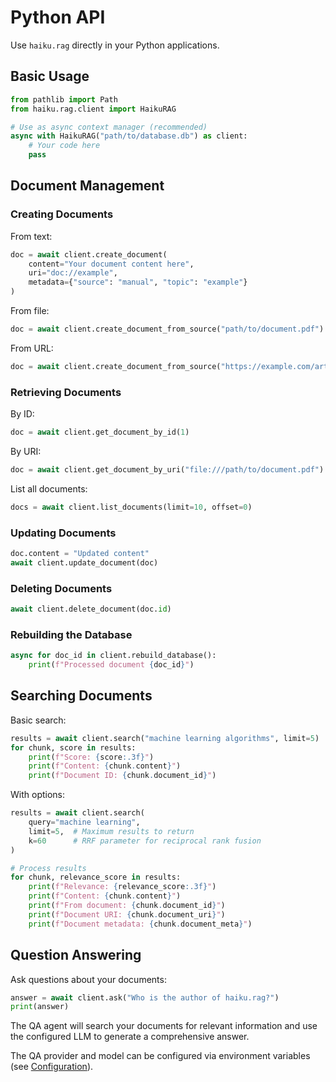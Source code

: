 # Python API

Use `haiku.rag` directly in your Python applications.

## Basic Usage

```python
from pathlib import Path
from haiku.rag.client import HaikuRAG

# Use as async context manager (recommended)
async with HaikuRAG("path/to/database.db") as client:
    # Your code here
    pass
```

## Document Management

### Creating Documents

From text:
```python
doc = await client.create_document(
    content="Your document content here",
    uri="doc://example",
    metadata={"source": "manual", "topic": "example"}
)
```

From file:
```python
doc = await client.create_document_from_source("path/to/document.pdf")
```

From URL:
```python
doc = await client.create_document_from_source("https://example.com/article.html")
```

### Retrieving Documents

By ID:
```python
doc = await client.get_document_by_id(1)
```

By URI:
```python
doc = await client.get_document_by_uri("file:///path/to/document.pdf")
```

List all documents:
```python
docs = await client.list_documents(limit=10, offset=0)
```

### Updating Documents

```python
doc.content = "Updated content"
await client.update_document(doc)
```

### Deleting Documents

```python
await client.delete_document(doc.id)
```

### Rebuilding the Database

```python
async for doc_id in client.rebuild_database():
    print(f"Processed document {doc_id}")
```

## Searching Documents

Basic search:
```python
results = await client.search("machine learning algorithms", limit=5)
for chunk, score in results:
    print(f"Score: {score:.3f}")
    print(f"Content: {chunk.content}")
    print(f"Document ID: {chunk.document_id}")
```

With options:
```python
results = await client.search(
    query="machine learning",
    limit=5,  # Maximum results to return
    k=60      # RRF parameter for reciprocal rank fusion
)

# Process results
for chunk, relevance_score in results:
    print(f"Relevance: {relevance_score:.3f}")
    print(f"Content: {chunk.content}")
    print(f"From document: {chunk.document_id}")
    print(f"Document URI: {chunk.document_uri}")
    print(f"Document metadata: {chunk.document_meta}")
```

## Question Answering

Ask questions about your documents:

```python
answer = await client.ask("Who is the author of haiku.rag?")
print(answer)
```

The QA agent will search your documents for relevant information and use the configured LLM to generate a comprehensive answer.

The QA provider and model can be configured via environment variables (see [Configuration](configuration.md)).
